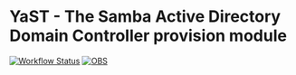 # YaST - The Samba Active Directory Domain Controller provision module #

[![Workflow Status](https://github.com/yast/yast-samba-provision/workflows/CI/badge.svg?branch=master)](
https://github.com/yast/yast-samba-provision/actions?query=branch%3Amaster)
[![OBS](https://github.com/yast/yast-samba-provision/actions/workflows/submit.yml/badge.svg)](https://github.com/yast/yast-samba-provision/actions/workflows/submit.yml)
